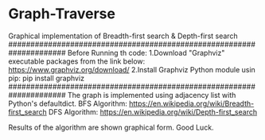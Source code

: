 # Graph-Traverse
Graphical implementation of Breadth-first search & Depth-first search
#####################################################################
Before Running th code:
1.Download "Graphviz" executable packages from the link below:
https://www.graphviz.org/download/
2.Install Graphviz Python module usin pip:
pip install graphviz
#####################################################################
The graph is implemented using adjacency list with Python's defaultdict.
BFS Algorithm: https://en.wikipedia.org/wiki/Breadth-first_search
DFS Algorithm: https://en.wikipedia.org/wiki/Depth-first_search

Results of the algorithm are shown graphical form.
Good Luck.
